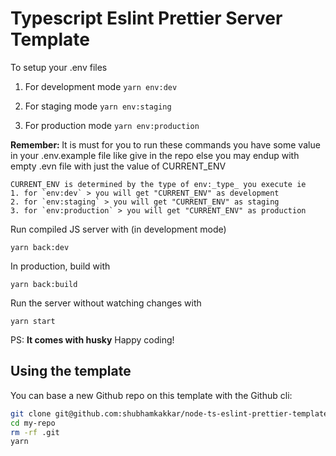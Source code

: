 # Typescript Eslint Prettier Server Template

To setup your .env files
1. For development mode
`yarn env:dev`

2. For staging mode
`yarn env:staging`

3. For production mode
`yarn env:production`

<b>Remember: </b>It is must for you to run these commands you have some value in your .env.example file like give in the repo else you may endup with empty .evn file with just the value of CURRENT_ENV


```
CURRENT_ENV is determined by the type of env:_type_ you execute ie
1. for `env:dev` > you will get "CURRENT_ENV" as development
2. for `env:staging` > you will get "CURRENT_ENV" as staging
3. for `env:production` > you will get "CURRENT_ENV" as production
```

Run compiled JS server with (in development mode)

`yarn back:dev`

In production, build with

`yarn back:build`

Run the server without watching changes with

`yarn start`


PS: <b>It comes with husky</b> Happy coding!

## Using the template

You can base a new Github repo on this template with the Github cli:


```sh
git clone git@github.com:shubhamkakkar/node-ts-eslint-prettier-template.git my-repo
cd my-repo
rm -rf .git
yarn
```